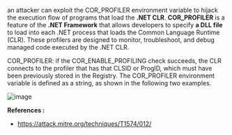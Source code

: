 an attacker can exploit the COR_PROFILER environment variable to hijack the execution flow of programs that load the **.NET CLR**. 
**COR_PROFILER** is a feature of the **.NET Framework** that allows developers to specify **a DLL file** to load into each .NET process that loads the Common Language Runtime (CLR). These profilers are designed to monitor, troubleshoot, and debug managed code executed by the .NET CLR.



COR_PROFILER: if the COR_ENABLE_PROFILING check succeeds, the CLR connects to the profiler that has that CLSID or ProgID, 
which must have been previously stored in the Registry. The COR_PROFILER environment variable is defined as a string, as shown in the following two examples.




![image](https://user-images.githubusercontent.com/75935486/151682546-e798b414-4757-4ab6-9e30-2b863024dddf.png)





**References :**

- https://attack.mitre.org/techniques/T1574/012/
